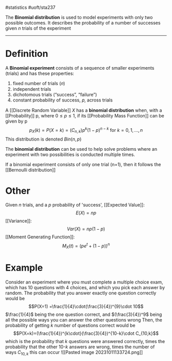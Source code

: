 #statistics 
#uoft/sta237 

The **Binomial distribution** is used to model experiments with only two possible outcomes. It describes the probability of a number of successes given $n$ trials of the experiment

---
# Definition
A **Binomial experiment** consists of a sequence of smaller experiments (trials) and has these properties:  
1. fixed number of trials (𝑛)  
2. independent trials  
3. dichotomous trials (“success”, “failure”)  
4. constant probability of success, 𝑝, across trials

A [[Discrete Random Variable]] *X* has a **binomial distribution** when, with a [[Probability]]  p, where $0 \leq p \leq 1$, if its [[Probability Mass Function]] can be given by p$$p_{X}(k) =P(X=k) = (C_{n,k})p^{k}(1-p)^{n-k}\text{ for }k=0,1,...,n$$This distribution is denoted $Bin(n,p)$

The **binomial distribution** can be used to help solve problems where an experiment with two possibilities is conducted multiple times.

If a binomial experiment consists of only one trial (n=1), then it follows the [[Bernoulli distribution]]
# Other
Given $n$ trials, and a $p$ probability of 'success',
[[Expected Value]]:
$$E(X)=np$$
[[Variance]]:
$$Var(X)=np(1-p)$$
[[Moment Generating Function]]: $$M_{X}(t)=(pe^t+(1-p))^n$$



# Example
Consider an experiment where you must complete a multiple choice exam, which has 10 questions with 4 choices, and which you pick each answer by random.
The probability that you answer exactly one question correctly would be $$P(X=1) =\frac{1}{4}\cdot(\frac{3}{4})^{9}\cdot 10$$
$\frac{1}{4}$ being the one question correct, and $(\frac{3}{4})^9$ being all the possible ways you can answer the other questions wrong
Then, the probability of getting *k* number of questions correct would be $$P(X=k)=(\frac{1}{4})^{k\cdot}(\frac{3}{4})^{10-k}\cdot C_{10,k}$$which is the probability that *k* questions were answered correctly, times the probability that the other 10-*k* answers are wrong, times the number of ways $C_{10,k}$ this can occur
![[Pasted image 20231011133724.png]]